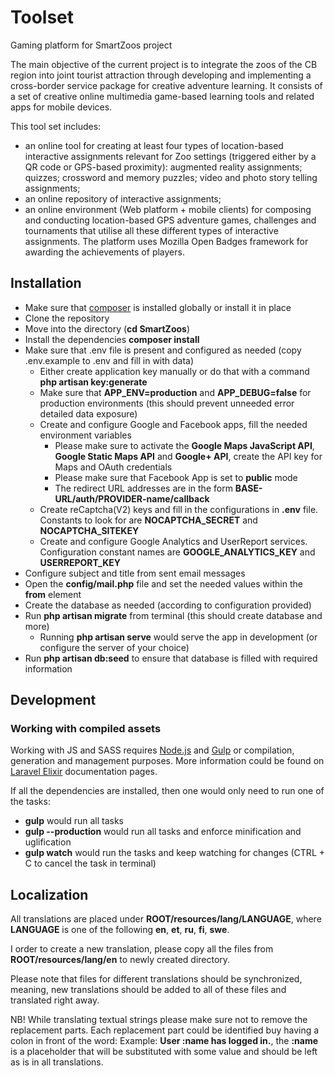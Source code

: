 # Toolset
Gaming platform for SmartZoos project

The main objective of the current project is to integrate the zoos of the CB region into joint tourist attraction through developing and implementing a cross-border service package for creative adventure learning. It consists of a set of creative online multimedia game-based learning tools and related apps for mobile devices.

This tool set includes:
- an online tool for creating at least four types of location-based interactive assignments relevant for Zoo settings (triggered either by a QR code or GPS-based proximity): augmented reality assignments; quizzes; crossword and memory puzzles; video and photo story telling assignments;
- an online repository of interactive assignments;
- an online environment (Web platform + mobile clients) for composing and conducting location-based GPS adventure games, challenges and tournaments that utilise all these different types of interactive assignments. The platform uses Mozilla Open Badges framework for awarding the achievements of players.

## Installation
- Make sure that [composer](https://getcomposer.org/) is installed globally or install it in place
- Clone the repository
- Move into the directory (**cd SmartZoos**)
- Install the dependencies **composer install**
- Make sure that .env file is present and configured as needed (copy .env.example to .env and fill in with data)
  - Either create application key manually or do that with a command **php artisan key:generate**
  - Make sure that **APP_ENV=production** and **APP_DEBUG=false** for production environments (this should prevent unneeded error detailed data exposure)
  - Create and configure Google and Facebook apps, fill the needed environment variables
    - Please make sure to activate the **Google Maps JavaScript API**, **Google Static Maps API** and **Google+ API**, create the API key for Maps and OAuth credentials
    - Please make sure that Facebook App is set to **public** mode
    - The redirect URL addresses are in the form **BASE-URL/auth/PROVIDER-name/callback**
  - Create reCaptcha(V2) keys and fill in the configurations in **.env** file. Constants to look for are **NOCAPTCHA_SECRET** and **NOCAPTCHA_SITEKEY**
  - Create and configure Google Analytics and UserReport services. Configuration constant names are **GOOGLE_ANALYTICS_KEY** and **USERREPORT_KEY**
- Configure subject and title from sent email messages
 - Open the **config/mail.php** file and set the needed values within the **from** element
- Create the database as needed (according to configuration provided)
- Run **php artisan migrate** from terminal (this should create database and more)
  - Running **php artisan serve** would serve the app in development (or configure the server of your choice)
- Run **php artisan db:seed** to ensure that database is filled with required information

## Development

### Working with compiled assets
Working with JS and SASS requires [Node.js](https://nodejs.org) and [Gulp](http://gulpjs.com/) or compilation, generation and management purposes.
More information could be found on [Laravel Elixir](https://laravel.com/docs/5.3/elixir) documentation pages.

If all the dependencies are installed, then one would only need to run one of the tasks:

 - **gulp** would run all tasks
 - **gulp --production** would run  all tasks and enforce minification and uglification
 - **gulp watch** would run the tasks and keep watching for changes (CTRL + C to cancel the task in terminal)

 ## Localization

All translations are placed under **ROOT/resources/lang/LANGUAGE**, where **LANGUAGE** is one of the following **en**, **et**, **ru**, **fi**, **swe**.

I order to create a new translation, please copy all the files from **ROOT/resources/lang/en** to newly created directory.

Please note that files for different translations should be synchronized, meaning, new translations should be added to all of these files and translated right away.

NB! While translating textual strings please make sure not to remove the replacement parts. Each replacement part could be identified buy having a colon in front of the word: Example: **User :name has logged in.**, the **:name** is a placeholder that will be substituted with some value and should be left as is in all translations.
